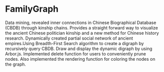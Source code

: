 # FamilyGraph
Data mining, revealed inner connections in Chinese Biographical Database (CBDB) through kinship chains. Provides a straight forward way to visualize the ancient Chinese politician kinship and a new method for Chinese history research. Dynamically created partial social network of ancient empires.Using Breadth-First Search algorithm to create a digraph by recursively query CBDB. Draw and display the dynamic digraph by using Arbor.js. Implemented delete function for users to conveniently prune nodes. Also implemented the rendering function for coloring the nodes on the graph.
